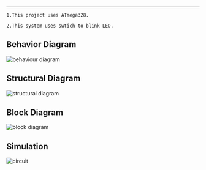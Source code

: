 
---
    1.This project uses ATmega328.
    
    2.This system uses swtich to blink LED.
    
Behavior Diagram
---
![behaviour diagram](https://user-images.githubusercontent.com/102243824/164652412-f4cde1df-5c48-4013-9ffb-aa7e98c7d937.png)

Structural Diagram
---
![structural diagram](https://user-images.githubusercontent.com/102243824/164652717-37a593c2-a7ce-4cb3-95e7-2a0e11a24372.png)

Block Diagram
---
![block diagram](https://user-images.githubusercontent.com/102243824/164653288-66ce7aa5-3291-437e-9fe0-fdb5cbca617b.png)

Simulation
---
![circuit](https://user-images.githubusercontent.com/102243824/164655270-bd8a54cb-5fe1-48f9-8688-13780105d4fb.png)

  
